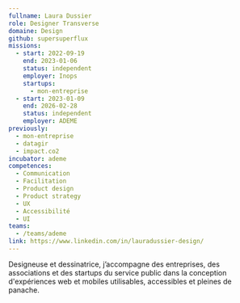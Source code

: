 ```yaml
---
fullname: Laura Dussier
role: Designer Transverse
domaine: Design
github: supersuperflux
missions:
  - start: 2022-09-19
    end: 2023-01-06
    status: independent
    employer: Inops
    startups:
      - mon-entreprise
  - start: 2023-01-09
    end: 2026-02-28
    status: independent
    employer: ADEME
previously:
  - mon-entreprise
  - datagir
  - impact.co2
incubator: ademe
competences:
  - Communication
  - Facilitation
  - Product design
  - Product strategy
  - UX
  - Accessibilité
  - UI
teams:
  - /teams/ademe
link: https://www.linkedin.com/in/lauradussier-design/
---
```

Designeuse et dessinatrice, j’accompagne des entreprises, des associations et des startups du service public dans la conception d'expériences web et mobiles utilisables, accessibles et pleines de panache.